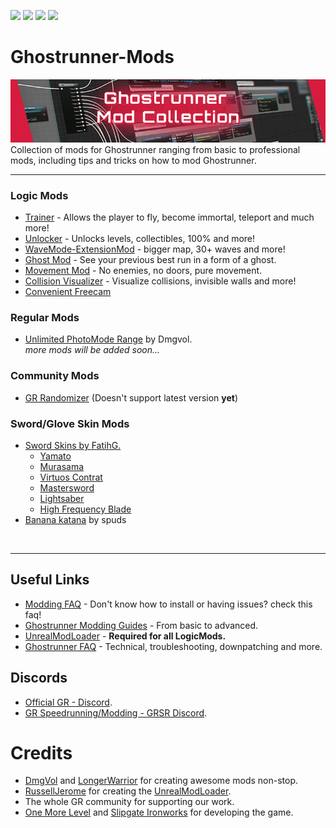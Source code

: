 ![](https://img.shields.io/badge/Dharma-MODDED-green) [![](https://img.shields.io/badge/Discord-GRSR-%237289da)](https://discord.com/invite/eZRz3Q5) [![](https://img.shields.io/badge/Discord-discord.gg/ghostrunner-%237289da)](https://discord.gg/ghostrunner) 
[![](https://img.shields.io/badge/Guide-How%20to%20Mod-orange)](https://github.com/Dmgvol/GR_Guides)
# Ghostrunner-Mods
![](Images/banner.png)</br>
Collection of mods for Ghostrunner ranging from basic to professional mods, including tips and tricks on how to mod Ghostrunner.

---

### Logic Mods
- [Trainer](./LogicMods/Trainer/trainer.md) - Allows the player to fly, become immortal, teleport and much more!
- [Unlocker](./LogicMods/Unlocker/unlocker.md) - Unlocks levels, collectibles, 100% and more!
- [WaveMode-ExtensionMod](./LogicMods/WaveMod/wavemod.md) - bigger map, 30+ waves and more!
- [Ghost Mod](./LogicMods/GhostMod/ghostmod.md) - See your previous best run in a form of a ghost.
- [Movement Mod](./LogicMods/MovementMod/movementmod.md) - No enemies, no doors, pure movement.
- [Collision Visualizer](./LogicMods/VisualizerMod/VisualizerMod.md) - Visualize collisions, invisible walls and more!
- [Convenient Freecam]()


### Regular Mods
- [Unlimited PhotoMode Range](https://github.com/Dmgvol/Ghostrunner-Mods/raw/main/RegularMods/PhotoModeExtended_P.pak) by Dmgvol.
</br>_more mods will be added soon..._


### Community Mods
- [GR Randomizer](https://github.com/Dmgvol/GhostrunnerRNG) (Doesn't support latest version **yet**)

### Sword/Glove Skin Mods
- [Sword Skins by FatihG.](./RegularMods/FatihG%20Mods/FatihG-Mods.md/)
  - [Yamato](https://github.com/Dmgvol/Ghostrunner-Mods/blob/main/RegularMods/FatihG%20Mods/FatihG-Mods.md#yamato)
  - [Murasama](https://github.com/Dmgvol/Ghostrunner-Mods/blob/main/RegularMods/FatihG%20Mods/FatihG-Mods.md#murasama)
  - [Virtuos Contrat](https://github.com/Dmgvol/Ghostrunner-Mods/blob/main/RegularMods/FatihG%20Mods/FatihG-Mods.md#virtuos-contrat)
  - [Mastersword](https://github.com/Dmgvol/Ghostrunner-Mods/blob/main/RegularMods/FatihG%20Mods/FatihG-Mods.md#mastersword)
  - [Lightsaber](https://github.com/Dmgvol/Ghostrunner-Mods/blob/main/RegularMods/FatihG%20Mods/FatihG-Mods.md#lightsaber)
  - [High Frequency Blade](https://github.com/Dmgvol/Ghostrunner-Mods/blob/main/RegularMods/FatihG%20Mods/FatihG-Mods.md#lightsaber)
- [Banana katana](https://www.nexusmods.com/ghostrunner/mods/14) by spuds
</br>

---


## Useful Links
- [Modding FAQ](./modding-faq.md) - Don't know how to install or having issues? check this faq!
- [Ghostrunner Modding Guides](https://github.com/Dmgvol/GR_Guides) - From basic to advanced.
- [UnrealModLoader](https://github.com/RussellJerome/UnrealModLoader) - **Required for all LogicMods.**
- [Ghostrunner FAQ](https://github.com/Kellegram/Ghostrunner_faq) - Technical, troubleshooting, downpatching and more.

## Discords
- [Official GR - Discord](https://discord.com/invite/Ghostrunner).
- [GR Speedrunning/Modding - GRSR Discord](https://discord.com/invite/gYGgtzC5s2).


# Credits
- [DmgVol](https://github.com/Dmgvol/) and [LongerWarrior](https://github.com/longerwarrior/) for creating awesome mods non-stop.
- [RussellJerome]() for creating the [UnrealModLoader](https://github.com/RussellJerome/UnrealModLoader).
- The whole GR community for supporting our work.
- [One More Level](https://www.omlgames.com/en/home/) and [Slipgate Ironworks](http://slipgate-ironworks.com/) for developing the game.
